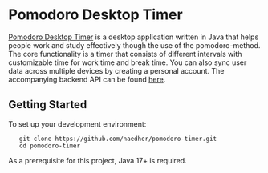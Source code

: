 # Pomodoro Desktop Timer
[Pomodoro Desktop Timer](https://github.com/naedher/pomodoro-timer) is a desktop application written in Java that helps people work and study effectively though the use of the pomodoro-method. The core functionality is a timer that consists of different intervals with customizable time for work time and break time. You can also sync user data across multiple devices by creating a personal account. The accompanying backend API can be found [here](https://github.com/naedher/pomodoro-timer-api).

## Getting Started
To set up your development environment:

```shell
   git clone https://github.com/naedher/pomodoro-timer.git
   cd pomodoro-timer
```

As a prerequisite for this project, Java 17+ is required.

